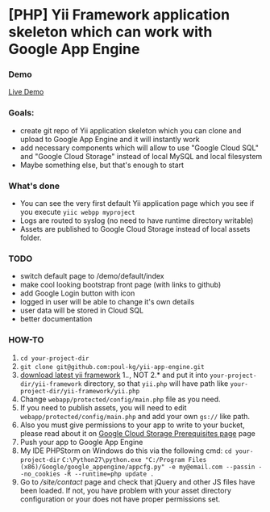 [PHP] Yii Framework application skeleton which can work with Google App Engine
===============================================================================

### Demo ###

[Live Demo](http://yii-framework.appspot.com/)

### Goals: ###

* create git repo of Yii application skeleton which you can clone and upload
  to Google App Engine and it will instantly work
* add necessary components which will allow to use "Google Cloud SQL" and "Google Cloud Storage"
  instead of local MySQL and local filesystem
* Maybe something else, but that's enough to start

### What's done ###
* You can see the very first default Yii application page which you see if you execute ```yiic webpp myproject```
* Logs are routed to syslog (no need to have runtime directory writable)
* Assets are published to Google Cloud Storage instead of local assets folder.

### TODO ###
* switch default page to /demo/default/index
* make cool looking bootstrap front page (with links to github)
* add Google Login button with icon
* logged in user will be able to change it's own details
* user data will be stored in Cloud SQL
* better documentation

### HOW-TO ###
1. ```cd your-project-dir```
2. ```git clone git@github.com:poul-kg/yii-app-engine.git```
3. [download latest yii framework](http://www.yiiframework.com/) 1.*.*, NOT 2.* and put it
   into ```your-project-dir/yii-framework``` directory, so that ```yii.php``` will have path
   like ```your-project-dir/yii-framework/yii.php```
4. Change ```webapp/protected/config/main.php``` file as you need.
5. If you need to publish assets, you will need to edit ```webapp/protected/config/main.php``` and add your
   own ```gs://``` like path.
6. Also you must give permissions to your app to write to your bucket, please read about it on
   [Google Cloud Storage Prerequisites page](https://developers.google.com/appengine/docs/python/googlestorage/index#Prerequisites)
   page
7. Push your app to Google App Engine
8. My IDE PHPStorm on Windows do this via the following cmd:
   ```cd your-project-dir```
   ```C:\Python27\python.exe "C:/Program Files (x86)/Google/google_appengine/appcfg.py" -e my@email.com --passin --no_cookies -R --runtime=php update .```
9. Go to */site/contact* page and check that jQuery and other JS files have been loaded. If not, you have problem with
   your asset directory configuration or your does not have proper permissions set.